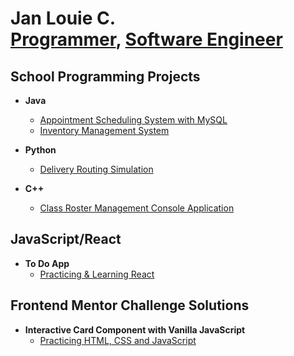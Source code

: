 <h1>Jan Louie C. <br/><a href="https://github.com/janlouiecc">Programmer</a>, <a href="https://www.linkedin.com/in/janlouiecc/">Software Engineer</a></h1>

<h2>School Programming Projects</h2>

- <b>Java</b>
  - [Appointment Scheduling System with MySQL](https://github.com/janlouiecc/c195-software-2)
  - [Inventory Management System](https://github.com/janlouiecc/c482-software-1)

- <b>Python</b>
  - [Delivery Routing Simulation](https://github.com/janlouiecc/c950-wgups)

- <b>C++</b>
  - [Class Roster Management Console Application](https://github.com/janlouiecc/c867-class_roster)

<h2>JavaScript/React</h2>

- <b>To Do App</b>
  - [Practicing & Learning React](https://github.com/janlouiecc/not-another-to-do-app)

<h2>Frontend Mentor Challenge Solutions</h2>

- <b>Interactive Card Component with Vanilla JavaScript</b>
  - [Practicing HTML, CSS and JavaScript](https://github.com/janlouiecc/interactive_rating)

